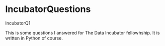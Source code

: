 # IncubatorQuestions
IncubatorQ1

This is some questions I answered for The Data Incubator fellowhship. It is written in Python of course.
